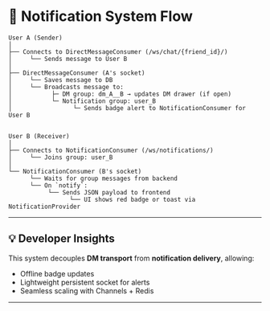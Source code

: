 # 🔔 Notification System Flow

```
User A (Sender)
│
├── Connects to DirectMessageConsumer (/ws/chat/{friend_id}/)
│     └── Sends message to User B
│
├── DirectMessageConsumer (A's socket)
│     └── Saves message to DB
│     └── Broadcasts message to:
│           ├─ DM group: dm_A__B → updates DM drawer (if open)
│           └─ Notification group: user_B
│                 └─ Sends badge alert to NotificationConsumer for User B


User B (Receiver)
│
├── Connects to NotificationConsumer (/ws/notifications/)
│     └── Joins group: user_B
│
└── NotificationConsumer (B's socket)
      └── Waits for group messages from backend
      └── On `notify`:
           └── Sends JSON payload to frontend
                 └── UI shows red badge or toast via NotificationProvider
```

---

## 💡 Developer Insights
This system decouples **DM transport** from **notification delivery**, allowing:
- Offline badge updates
- Lightweight persistent socket for alerts
- Seamless scaling with Channels + Redis

---
